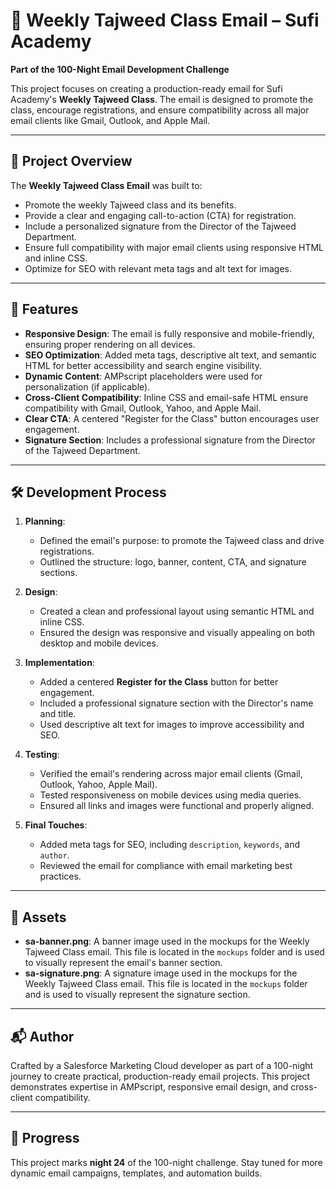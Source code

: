 # 📖 Weekly Tajweed Class Email – Sufi Academy

**Part of the 100-Night Email Development Challenge**

This project focuses on creating a production-ready email for Sufi Academy's **Weekly Tajweed Class**. The email is designed to promote the class, encourage registrations, and ensure compatibility across all major email clients like Gmail, Outlook, and Apple Mail.

---

## 📩 Project Overview

The **Weekly Tajweed Class Email** was built to:
- Promote the weekly Tajweed class and its benefits.
- Provide a clear and engaging call-to-action (CTA) for registration.
- Include a personalized signature from the Director of the Tajweed Department.
- Ensure full compatibility with major email clients using responsive HTML and inline CSS.
- Optimize for SEO with relevant meta tags and alt text for images.

---

## 🧠 Features

- **Responsive Design**: The email is fully responsive and mobile-friendly, ensuring proper rendering on all devices.
- **SEO Optimization**: Added meta tags, descriptive alt text, and semantic HTML for better accessibility and search engine visibility.
- **Dynamic Content**: AMPscript placeholders were used for personalization (if applicable).
- **Cross-Client Compatibility**: Inline CSS and email-safe HTML ensure compatibility with Gmail, Outlook, Yahoo, and Apple Mail.
- **Clear CTA**: A centered "Register for the Class" button encourages user engagement.
- **Signature Section**: Includes a professional signature from the Director of the Tajweed Department.

---

## 🛠️ Development Process

1. **Planning**:
   - Defined the email's purpose: to promote the Tajweed class and drive registrations.
   - Outlined the structure: logo, banner, content, CTA, and signature sections.

2. **Design**:
   - Created a clean and professional layout using semantic HTML and inline CSS.
   - Ensured the design was responsive and visually appealing on both desktop and mobile devices.

3. **Implementation**:
   - Added a centered **Register for the Class** button for better engagement.
   - Included a professional signature section with the Director's name and title.
   - Used descriptive alt text for images to improve accessibility and SEO.

4. **Testing**:
   - Verified the email's rendering across major email clients (Gmail, Outlook, Yahoo, Apple Mail).
   - Tested responsiveness on mobile devices using media queries.
   - Ensured all links and images were functional and properly aligned.

5. **Final Touches**:
   - Added meta tags for SEO, including `description`, `keywords`, and `author`.
   - Reviewed the email for compliance with email marketing best practices.

---

## 📂 Assets

- **sa-banner.png**: A banner image used in the mockups for the Weekly Tajweed Class email. This file is located in the `mockups` folder and is used to visually represent the email's banner section.
- **sa-signature.png**: A signature image used in the mockups for the Weekly Tajweed Class email. This file is located in the `mockups` folder and is used to visually represent the signature section.

---

## 📬 Author

Crafted by a Salesforce Marketing Cloud developer as part of a 100-night journey to create practical, production-ready email projects. This project demonstrates expertise in AMPscript, responsive email design, and cross-client compatibility.

---

## 📅 Progress

This project marks **night 24** of the 100-night challenge. Stay tuned for more dynamic email campaigns, templates, and automation builds.

